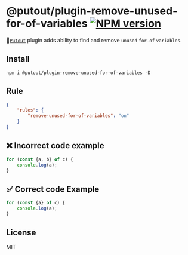 # @putout/plugin-remove-unused-for-of-variables [![NPM version][NPMIMGURL]][NPMURL]

[NPMIMGURL]: https://img.shields.io/npm/v/@putout/plugin-remove-unused-for-of-variables.svg?style=flat&longCache=true
[NPMURL]: https://npmjs.org/package/@putout/plugin-remove-unused-for-of-variables"npm"

🐊[`Putout`](https://github.com/coderaiser/putout) plugin adds ability to find and remove `unused` `for-of` `variables`.

## Install

```
npm i @putout/plugin-remove-unused-for-of-variables -D
```

## Rule

```json
{
    "rules": {
        "remove-unused-for-of-variables": "on"
    }
}
```

## ❌ Incorrect code example

```js
for (const {a, b} of c) {
    console.log(a);
}
```

## ✅ Correct code Example

```js
for (const {a} of c) {
    console.log(a);
}
```

## License

MIT
